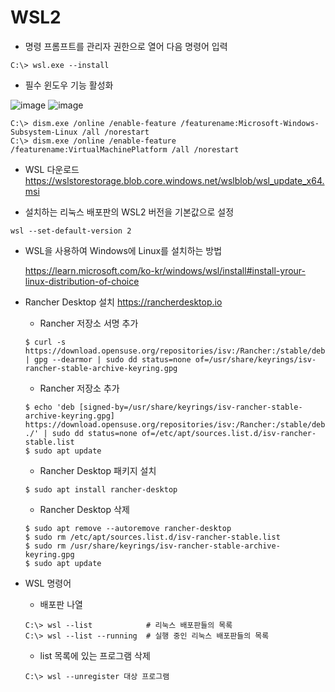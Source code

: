 # WSL2

- 명령 프롬프트를 관리자 권한으로 열어 다음 명령어 입력
~~~
C:\> wsl.exe --install
~~~


- 필수 윈도우 기능 활성화
  
![image](https://github.com/user-attachments/assets/6e9f1d77-60e1-4a5c-9a14-817493581bcb)    ![image](https://github.com/user-attachments/assets/03a0ac66-dc5f-4c8b-85fe-a36649a164c8)

~~~
C:\> dism.exe /online /enable-feature /featurename:Microsoft-Windows-Subsystem-Linux /all /norestart
C:\> dism.exe /online /enable-feature /featurename:VirtualMachinePlatform /all /norestart
~~~

- WSL 다운로드
  https://wslstorestorage.blob.core.windows.net/wslblob/wsl_update_x64.msi

- 설치하는 리눅스 배포판의 WSL2 버전을 기본값으로 설정
~~~
wsl --set-default-version 2
~~~

- WSL을 사용하여 Windows에 Linux를 설치하는 방법
  
  https://learn.microsoft.com/ko-kr/windows/wsl/install#install-yrour-linux-distribution-of-choice
  
- Rancher Desktop 설치
  https://rancherdesktop.io

  - Rancher 저장소 서명 추가
  ~~~
  $ curl -s https://download.opensuse.org/repositories/isv:/Rancher:/stable/deb/Release.key | gpg --dearmor | sudo dd status=none of=/usr/share/keyrings/isv-rancher-stable-archive-keyring.gpg
  ~~~

  - Rancher 저장소 추가
  ~~~
  $ echo 'deb [signed-by=/usr/share/keyrings/isv-rancher-stable-archive-keyring.gpg] https://download.opensuse.org/repositories/isv:/Rancher:/stable/deb/ ./' | sudo dd status=none of=/etc/apt/sources.list.d/isv-rancher-stable.list
  $ sudo apt update
  ~~~

  - Rancher Desktop 패키지 설치
  ~~~
  $ sudo apt install rancher-desktop
  ~~~

  - Rancher Desktop 삭제
  ~~~
  $ sudo apt remove --autoremove rancher-desktop
  $ sudo rm /etc/apt/sources.list.d/isv-rancher-stable.list
  $ sudo rm /usr/share/keyrings/isv-rancher-stable-archive-keyring.gpg
  $ sudo apt update
  ~~~
  

- WSL 명령어
  - 배포판 나열
  ~~~
  C:\> wsl --list            # 리눅스 배포판들의 목록
  C:\> wsl --list --running  # 실행 중인 리눅스 배포판들의 목록
  ~~~

  - list 목록에 있는 프로그램 삭제
  ~~~
  C:\> wsl --unregister 대상 프로그램
  ~~~
